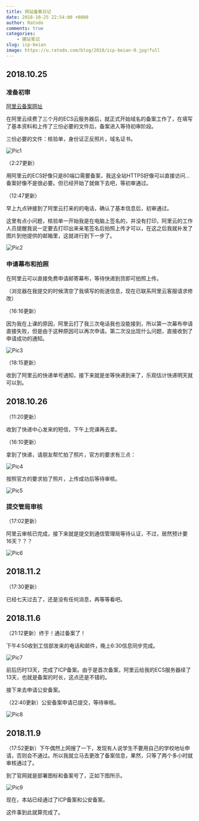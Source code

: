 ```yaml
---
title: 网站备案日记
date: 2018-10-25 22:54:00 +0800
author: Ratodo
comments: true
categories:
    - 建站笔记
slug: icp-beian
image: https://u.ratodo.com/blog/2018/icp-beian-0.jpg!full
---
```


## 2018.10.25

### 准备初审

[阿里云备案网址](https://beian.aliyun.com/)

在阿里云续费了三个月的ECS云服务器后，就正式开始域名的备案工作了，在填写了基本资料和上传了三份必要的文件后，备案进入等待初审阶段。

三份必要的文件：核验单，身份证正反照片，域名证书。

![Pic1](https://u.ratodo.com/blog/2018/icp-beian-1.png!full)

（2:27更新）

用阿里云的ECS好像只是80端口需要备案，我这全站HTTPS好像可以直接访问…备案好像不是很必要。但已经开始了就做下去吧，等初审通过。

（12:47更新）

早上九点钟接到了阿里云打来的的电话，确认了基本信息后，初审通过。

这里有点小问题，核验单一开始我是在电脑上签名的，并没有打印，阿里云的工作人员提醒我说一定要去打印出来亲笔签名后拍照上传才可以，在这之后我就补发了图片到他提供的邮箱里，这就进行到下一步了。

![Pic2](https://u.ratodo.com/blog/2018/icp-beian-2.png!full)

### 申请幕布和拍照

在阿里云可以直接免费申请邮寄幕布，等待快递到货即可拍照上传。

（浏览器在我提交的时候清空了我填写的街道信息，现在已联系阿里云客服请求修改）

（16:16更新）

因为我在上课的原因，阿里云打了我三次电话我也没能接到，所以第一次幕布申请直接失败，但是由于这种原因可以再次申请。第二次没出现什么问题，直接收到了申请成功的通知。

![Pic3](https://u.ratodo.com/blog/2018/icp-beian-3.png!full)

（18:15更新）

收到了阿里云的快递单号通知，接下来就是坐等快递到来了，乐观估计快递明天就可以到。

## 2018.10.26
（11:20更新）

收到了快递中心发来的短信，下午上完课再去拿。

（16:10更新）

拿到了快递，请朋友帮忙拍了照片，官方的要求有三点：

![Pic4](https://u.ratodo.com/blog/2018/icp-beian-4.png!full)

按照官方的要求拍了照片，上传成功后等待审核。

![Pic5](https://u.ratodo.com/blog/2018/icp-beian-5.png!full)

### 提交管局审核
（17:02更新）

阿里云审核已完成，接下来就是提交到通信管理局等待认证，不过，居然预计要16天？？？

![Pic6](https://u.ratodo.com/blog/2018/icp-beian-6.png!full)

## 2018.11.2
（17:30更新）

已经七天过去了，还是没有任何消息，再等等看吧。

## 2018.11.6

（21:12更新）终于！通过备案了！

下午4:50收到工信部发来的电话和邮件，晚上6:30信息同步完成。

![Pic7](https://u.ratodo.com/blog/2018/icp-beian-7.jpg!full)

前后历时13天，完成了ICP备案。由于是首次备案，阿里云给我的ECS服务器续了13天，也就是备案的时长，这点还是不错的。

接下来去申请公安备案。

（22:40更新）公安备案申请已提交，等待审核。

![Pic8](https://u.ratodo.com/blog/2018/icp-beian-8.jpg!full)

## 2018.11.9

（17:52更新）下午偶然上网搜了一下，发现有人说学生不要用自己的学校地址申请，否则会不通过。所以我就立马去更改了备案信息，果然，只等了两个多小时就审核通过了。

到了官网就是部署图标和备案号了，正如下图所示。

![Pic9](https://u.ratodo.com/blog/2018/icp-beian-9.jpg!full)

现在，本站已经通过了ICP备案和公安备案。

这件事到此就算完成了。
